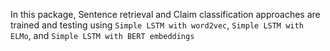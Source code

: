 In this package, Sentence retrieval and Claim classification approaches are trained and testing using ```Simple LSTM with word2vec```, ```Simple LSTM with ELMo```, and ```Simple LSTM with BERT embeddings```

